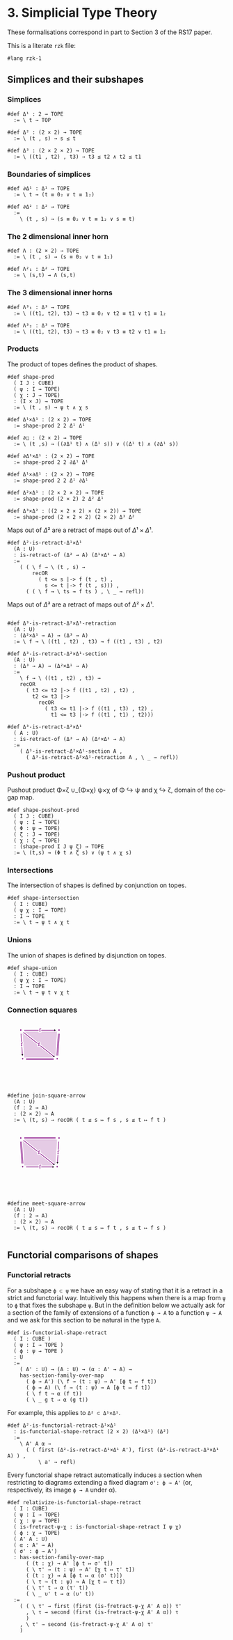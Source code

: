 # 3. Simplicial Type Theory

These formalisations correspond in part to Section 3 of the RS17 paper.

This is a literate `rzk` file:

```rzk
#lang rzk-1
```

## Simplices and their subshapes

### Simplices

```rzk title="The 1-simplex"
#def Δ¹ : 2 → TOPE
  := \ t → TOP
```

```rzk title="The 2-simplex"
#def Δ² : (2 × 2) → TOPE
  := \ (t , s) → s ≤ t
```

```rzk title="The 3-simplex"
#def Δ³ : (2 × 2 × 2) → TOPE
  := \ ((t1 , t2) , t3) → t3 ≤ t2 ∧ t2 ≤ t1
```

### Boundaries of simplices

```rzk title="The boundary of a 1-simplex"
#def ∂Δ¹ : Δ¹ → TOPE
  := \ t → (t ≡ 0₂ ∨ t ≡ 1₂)
```

```rzk title="The boundary of a 2-simplex"
#def ∂Δ² : Δ² → TOPE
  :=
    \ (t , s) → (s ≡ 0₂ ∨ t ≡ 1₂ ∨ s ≡ t)
```

### The 2 dimensional inner horn

```rzk
#def Λ : (2 × 2) → TOPE
  := \ (t , s) → (s ≡ 0₂ ∨ t ≡ 1₂)

#def Λ²₁ : Δ² → TOPE
  := \ (s,t) → Λ (s,t)
```

### The 3 dimensional inner horns

```rzk
#def Λ³₁ : Δ³ → TOPE
  := \ ((t1, t2), t3) → t3 ≡ 0₂ ∨ t2 ≡ t1 ∨ t1 ≡ 1₂

#def Λ³₂ : Δ³ → TOPE
  := \ ((t1, t2), t3) → t3 ≡ 0₂ ∨ t3 ≡ t2 ∨ t1 ≡ 1₂
```

### Products

The product of topes defines the product of shapes.

```rzk
#def shape-prod
  ( I J : CUBE)
  ( ψ : I → TOPE)
  ( χ : J → TOPE)
  : (I × J) → TOPE
  := \ (t , s) → ψ t ∧ χ s
```

```rzk title="The square as a product"
#def Δ¹×Δ¹ : (2 × 2) → TOPE
  := shape-prod 2 2 Δ¹ Δ¹
```

```rzk title="The total boundary of the square"
#def ∂□ : (2 × 2) → TOPE
  := \ (t ,s) → ((∂Δ¹ t) ∧ (Δ¹ s)) ∨ ((Δ¹ t) ∧ (∂Δ¹ s))
```

```rzk title="The vertical boundary of the square"
#def ∂Δ¹×Δ¹ : (2 × 2) → TOPE
  := shape-prod 2 2 ∂Δ¹ Δ¹
```

```rzk title="The horizontal boundary of the square"
#def Δ¹×∂Δ¹ : (2 × 2) → TOPE
  := shape-prod 2 2 Δ¹ ∂Δ¹
```

```rzk title="The prism from a 2-simplex in an arrow type"
#def Δ²×Δ¹ : (2 × 2 × 2) → TOPE
  := shape-prod (2 × 2) 2 Δ² Δ¹
```

```rzk
#def Δ³×Δ² : ((2 × 2 × 2) × (2 × 2)) → TOPE
  := shape-prod (2 × 2 × 2) (2 × 2) Δ³ Δ²
```

Maps out of $Δ²$ are a retract of maps out of $Δ¹×Δ¹$.

```rzk title="RS17, Proposition 3.6"
#def Δ²-is-retract-Δ¹×Δ¹
  (A : U)
  : is-retract-of (Δ² → A) (Δ¹×Δ¹ → A)
  :=
    ( ( \ f → \ (t , s) →
        recOR
          ( t <= s |-> f (t , t) ,
            s <= t |-> f (t , s))) ,
      ( ( \ f → \ ts → f ts ) , \ _ → refl))
```

Maps out of $Δ³$ are a retract of maps out of $Δ²×Δ¹$.

```rzk title="RS17, Proposition 3.7"

#def Δ³-is-retract-Δ²×Δ¹-retraction
  (A : U)
  : (Δ²×Δ¹ → A) → (Δ³ → A)
  := \ f → \ ((t1 , t2) , t3) → f ((t1 , t3) , t2)

#def Δ³-is-retract-Δ²×Δ¹-section
  (A : U)
  : (Δ³ → A) → (Δ²×Δ¹ → A)
  :=
    \ f → \ ((t1 , t2) , t3) →
    recOR
      ( t3 <= t2 |-> f ((t1 , t2) , t2) ,
        t2 <= t3 |->
          recOR
            ( t3 <= t1 |-> f ((t1 , t3) , t2) ,
              t1 <= t3 |-> f ((t1 , t1) , t2)))

#def Δ³-is-retract-Δ²×Δ¹
  ( A : U)
  : is-retract-of (Δ³ → A) (Δ²×Δ¹ → A)
  :=
    ( Δ³-is-retract-Δ²×Δ¹-section A ,
      ( Δ³-is-retract-Δ²×Δ¹-retraction A , \ _ → refl))
```

### Pushout product

Pushout product Φ×ζ ∪\_{Φ×χ} ψ×χ of Φ ↪ ψ and χ ↪ ζ, domain of the co-gap map.

```rzk
#def shape-pushout-prod
  ( I J : CUBE)
  ( ψ : I → TOPE)
  ( Φ : ψ → TOPE)
  ( ζ : J → TOPE)
  ( χ : ζ → TOPE)
  : (shape-prod I J ψ ζ) → TOPE
  := \ (t,s) → (Φ t ∧ ζ s) ∨ (ψ t ∧ χ s)
```

### Intersections

The intersection of shapes is defined by conjunction on topes.

```rzk
#def shape-intersection
  ( I : CUBE)
  ( ψ χ : I → TOPE)
  : I → TOPE
  := \ t → ψ t ∧ χ t
```

### Unions

The union of shapes is defined by disjunction on topes.

```rzk
#def shape-union
  ( I : CUBE)
  ( ψ χ : I → TOPE)
  : I → TOPE
  := \ t → ψ t ∨ χ t
```

### Connection squares

<!-- This is manually adjusted diagram (hopefully fully supported in the future by rzk) -->
<svg class="rzk-render" viewBox="-175 -100 350 375" width="150" height="150">
  <path d="M -99.0358460500274 -31.444756515260025 L -89.86020976982607 109.04996702489628 L 78.85622687537837 109.04996702489628 Z" style="fill: purple; opacity: 0.2"><title>f</title></path>
  <text x="-36.6799429814917" y="62.21839251151084" fill="purple" stroke="white" stroke-width="10" stroke-opacity=".8" paint-order="stroke"></text>
  <path d="M -88.57160646618001 -39.70915201762215 L 98.4961027394271 -39.70915201762215 L 89.32046645922577 100.78557152253414 Z" style="fill: purple; opacity: 0.2"><title>f</title></path>
  <text x="33.08165424415762" y="7.122422495763279" fill="purple" stroke="white" stroke-width="10" stroke-opacity=".8" paint-order="stroke"></text>
  <polyline points="-108.73641627786154,-28.016064827507464 -100.54837539908667,97.35687983478158" stroke="purple" stroke-width="3" marker-end="url(#arrow)"><title>f</title></polyline>
  <text x="-104.6423958384741" y="34.67040750363706" fill="purple" stroke="white" stroke-width="10" stroke-opacity=".8" paint-order="stroke">f</text>
  <polyline points="-90.03982894447489,-47.97354751998429 90.03982894447466,-47.97354751998429" stroke="purple" stroke-width="3" marker-end="url(#arrow)"><title>f</title></polyline>
  <text x="-1.1368683772161603e-13" y="-47.97354751998429" fill="purple" stroke="white" stroke-width="10" stroke-opacity=".8" paint-order="stroke">f</text>
  <polyline points="-94.34447446980596,-35.57774791227483 83.54960825780415,104.91856291954896" stroke="purple" stroke-width="3" marker-end="url(#arrow)"></polyline>
  <text x="-5.3974331060009035" y="34.670407503637065" fill="purple" stroke="white" stroke-width="10" stroke-opacity=".8" paint-order="stroke">f</text>
  <polyline points="-79.24496273247331,114.31436252725841 79.24496273247308,114.31436252725841" stroke="purple" stroke-width="3"></polyline>
  <polyline points="-79.24496273247331,120.31436252725841 79.24496273247308,120.31436252725841" stroke="purple" stroke-width="3"></polyline>
  <text x="-1.1368683772161603e-13" y="117.31436252725841" fill="purple" stroke="white" stroke-width="10" stroke-opacity=".8" paint-order="stroke"></text>
  <polyline points="105.73641627786131,-28.016064827507464  97.54837539908644,97.35687983478158" stroke="purple" stroke-width="3"></polyline>
  <polyline points="111.73641627786131,-28.016064827507464 103.54837539908644,97.35687983478158" stroke="purple" stroke-width="3"></polyline>
  <text x="104.64239583847387" y="34.67040750363706" fill="purple" stroke="white" stroke-width="10" stroke-opacity=".8" paint-order="stroke"></text>
  <text x="-110.03982894447489" y="-47.97354751998429" fill="purple" stroke="white" stroke-width="10" stroke-opacity=".8" paint-order="stroke">•</text>
  <text x="-99.24496273247331" y="117.31436252725841" fill="purple" stroke="white" stroke-width="10" stroke-opacity=".8" paint-order="stroke">•</text>
  <text x="110.03982894447466" y="-47.97354751998429" fill="purple" stroke="white" stroke-width="10" stroke-opacity=".8" paint-order="stroke">•</text>
  <text x="99.24496273247308" y="117.31436252725841" fill="purple" stroke="white" stroke-width="10" stroke-opacity=".8" paint-order="stroke">•</text>
</svg>

```rzk title="RS17 Proposition 3.5(a)"
#define join-square-arrow
  (A : U)
  (f : 2 → A)
  : (2 × 2) → A
  := \ (t, s) → recOR ( t ≤ s ↦ f s , s ≤ t ↦ f t )
```

<!-- This is manually adjusted diagram (hopefully fully supported in the future by rzk) -->
<svg class="rzk-render" viewBox="-175 -100 350 375" width="150" height="150">
  <path d="M -99.0358460500274 -31.444756515260025 L -89.86020976982607 109.04996702489628 L 78.85622687537837 109.04996702489628 Z" style="fill: purple; opacity: 0.2"><title>f</title></path>
  <text x="-36.6799429814917" y="62.21839251151084" fill="purple" stroke="white" stroke-width="10" stroke-opacity=".8" paint-order="stroke"></text>
  <path d="M -88.57160646618001 -39.70915201762215 L 98.4961027394271 -39.70915201762215 L 89.32046645922577 100.78557152253414 Z" style="fill: purple; opacity: 0.2"><title>f</title></path>
  <text x="33.08165424415762" y="7.122422495763279" fill="purple" stroke="white" stroke-width="10" stroke-opacity=".8" paint-order="stroke"></text>
  <polyline points="-105.73641627786154,-28.016064827507464 -97.54837539908667,97.35687983478158" stroke="purple" stroke-width="3"></polyline>
  <polyline points="-111.73641627786154,-28.016064827507464 -103.54837539908667,97.35687983478158" stroke="purple" stroke-width="3"></polyline>
  <text x="-104.6423958384741" y="34.67040750363706" fill="purple" stroke="white" stroke-width="10" stroke-opacity=".8" paint-order="stroke"></text>
  <polyline points="-90.03982894447489,-44.97354751998429 90.03982894447466,-44.97354751998429" stroke="purple" stroke-width="3"></polyline>
  <polyline points="-90.03982894447489,-50.97354751998429 90.03982894447466,-50.97354751998429" stroke="purple" stroke-width="3"></polyline>
  <text x="-1.1368683772161603e-13" y="-47.97354751998429" fill="purple" stroke="white" stroke-width="10" stroke-opacity=".8" paint-order="stroke"></text>
  <polyline points="-94.34447446980596,-35.57774791227483 83.54960825780415,104.91856291954896" stroke="purple" stroke-width="3" marker-end="url(#arrow)"></polyline>
  <text x="-5.3974331060009035" y="34.670407503637065" fill="purple" stroke="white" stroke-width="10" stroke-opacity=".8" paint-order="stroke">f</text>
  <polyline points="-79.24496273247331,117.31436252725841 79.24496273247308,117.31436252725841" stroke="purple" stroke-width="3" marker-end="url(#arrow)"></polyline>
  <text x="-1.1368683772161603e-13" y="117.31436252725841" fill="purple" stroke="white" stroke-width="10" stroke-opacity=".8" paint-order="stroke">f</text>
  <polyline points="108.73641627786131,-28.016064827507464 100.54837539908644,97.35687983478158" stroke="purple" stroke-width="3" marker-end="url(#arrow)"></polyline>
  <text x="104.64239583847387" y="34.67040750363706" fill="purple" stroke="white" stroke-width="10" stroke-opacity=".8" paint-order="stroke">f</text>
  <text x="-110.03982894447489" y="-47.97354751998429" fill="purple" stroke="white" stroke-width="10" stroke-opacity=".8" paint-order="stroke">•</text>
  <text x="-99.24496273247331" y="117.31436252725841" fill="purple" stroke="white" stroke-width="10" stroke-opacity=".8" paint-order="stroke">•</text>
  <text x="110.03982894447466" y="-47.97354751998429" fill="purple" stroke="white" stroke-width="10" stroke-opacity=".8" paint-order="stroke">•</text>
  <text x="99.24496273247308" y="117.31436252725841" fill="purple" stroke="white" stroke-width="10" stroke-opacity=".8" paint-order="stroke">•</text>
</svg>

```rzk title="RS17 Proposition 3.5(b)"
#define meet-square-arrow
  (A : U)
  (f : 2 → A)
  : (2 × 2) → A
  := \ (t, s) → recOR ( t ≤ s ↦ f t , s ≤ t ↦ f s )
```

<!-- Definitions for the SVG images above -->
<svg width="0" height="0">
  <defs>
    <style data-bx-fonts="Noto Serif">@import url(https://fonts.googleapis.com/css2?family=Noto+Serif&display=swap);</style>
    <marker id="arrow" viewBox="0 0 10 10" refX="5" refY="5"
      markerWidth="5" markerHeight="5" orient="auto-start-reverse">
      <path d="M 0 2 L 5 5 L 0 8 z" stroke="black" fill="black" />
    </marker>
  </defs>
  <style>
    text, textPath {
      font-family: Noto Serif;
      font-size: 28px;
      dominant-baseline: middle;
      text-anchor: middle;
    }
  </style>
</svg>

## Functorial comparisons of shapes

### Functorial retracts

For a subshape `ϕ ⊂ ψ` we have an easy way of stating that it is a retract in a
strict and functorial way. Intuitively this happens when there is a map from `ψ`
to `ϕ` that fixes the subshape `ψ`. But in the definition below we actually ask
for a section of the family of extensions of a function `ϕ → A` to a function
`ψ → A` and we ask for this section to be natural in the type `A`.

```rzk
#def is-functorial-shape-retract
  ( I : CUBE )
  ( ψ : I → TOPE )
  ( ϕ : ψ → TOPE )
  : U
  :=
    ( A' : U) → (A : U) → (α : A' → A) →
    has-section-family-over-map
      ( ϕ → A') (\ f → (t : ψ) → A' [ϕ t ↦ f t])
      ( ϕ → A) (\ f → (t : ψ) → A [ϕ t ↦ f t])
      ( \ f t → α (f t))
      ( \ _ g t → α (g t))
```

For example, this applies to `Δ² ⊂ Δ¹×Δ¹`.

```rzk
#def Δ²-is-functorial-retract-Δ¹×Δ¹
  : is-functorial-shape-retract (2 × 2) (Δ¹×Δ¹) (Δ²)
  :=
    \ A' A α →
      ( ( first (Δ²-is-retract-Δ¹×Δ¹ A'), first (Δ²-is-retract-Δ¹×Δ¹ A) ) ,
          \ a' → refl)
```

Every functorial shape retract automatically induces a section when restricting
to diagrams extending a fixed diagram `σ': ϕ → A'` (or, respectively, its image
`ϕ → A` under α).

```rzk
#def relativize-is-functorial-shape-retract
  ( I : CUBE)
  ( ψ : I → TOPE)
  ( χ : ψ → TOPE)
  ( is-fretract-ψ-χ : is-functorial-shape-retract I ψ χ)
  ( ϕ : χ → TOPE)
  ( A' A : U)
  ( α : A' → A)
  ( σ' : ϕ → A')
  : has-section-family-over-map
      ( (t : χ) → A' [ϕ t ↦ σ' t])
      ( \ τ' → (t : ψ) → A' [χ t ↦ τ' t])
      ( (t : χ) → A [ϕ t ↦ α (σ' t)])
      ( \ τ → (t : ψ) → A [χ t ↦ τ t])
      ( \ τ' t → α (τ' t))
      ( \ _ υ' t → α (υ' t))
  :=
    ( ( \ τ' → first (first (is-fretract-ψ-χ A' A α)) τ'
      , \ τ → second (first (is-fretract-ψ-χ A' A α)) τ
      )
    , \ τ' → second (is-fretract-ψ-χ A' A α) τ'
    )
```
